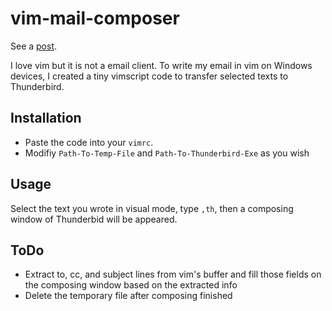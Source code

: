 # vim-mail-composer

See a [post](https://bakedroy.github.io/2020/09/28/ComposeMailFromVim.html).

I love vim but it is not a email client. To write my email in vim on Windows devices, I created a tiny vimscript code to transfer selected texts to Thunderbird. 

## Installation

- Paste the code into your `vimrc`.
- Modifiy `Path-To-Temp-File` and `Path-To-Thunderbird-Exe` as you wish

## Usage

Select the text you wrote in visual mode, type `,th`, then a composing window of Thunderbid will be appeared.

## ToDo

- Extract to, cc, and subject lines from vim's buffer and fill those fields on the composing window based on the extracted info
- Delete the temporary file after composing finished
